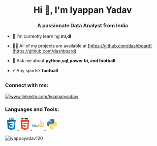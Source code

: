 <h1 align="center">Hi 👋, I'm Iyappan Yadav</h1>
<h3 align="center">A passionate Data Analyst from India</h3>

- 🌱 I’m currently learning **ml,dl**

- 👨‍💻 All of my projects are available at [https://github.com/dashboard](https://github.com/dashboard)

- 💬 Ask me about **python,sql,power bi, and football**

- ⚡ Any sports? **football**

<h3 align="left">Connect with me:</h3>
<p align="left">
<a href="https://linkedin.com/in/www.linkedin.com/iyappanyadav/" target="blank"><img align="center" src="https://raw.githubusercontent.com/rahuldkjain/github-profile-readme-generator/master/src/images/icons/Social/linked-in-alt.svg" alt="www.linkedin.com/iyappanyadav/" height="30" width="40" /></a>
</p>

<h3 align="left">Languages and Tools:</h3>
<p align="left"> <a href="https://www.w3schools.com/css/" target="_blank" rel="noreferrer"> <img src="https://raw.githubusercontent.com/devicons/devicon/master/icons/css3/css3-original-wordmark.svg" alt="css3" width="40" height="40"/> </a> <a href="https://www.w3.org/html/" target="_blank" rel="noreferrer"> <img src="https://raw.githubusercontent.com/devicons/devicon/master/icons/html5/html5-original-wordmark.svg" alt="html5" width="40" height="40"/> </a> <a href="https://www.mysql.com/" target="_blank" rel="noreferrer"> <img src="https://raw.githubusercontent.com/devicons/devicon/master/icons/mysql/mysql-original-wordmark.svg" alt="mysql" width="40" height="40"/> </a> <a href="https://www.python.org" target="_blank" rel="noreferrer"> <img src="https://raw.githubusercontent.com/devicons/devicon/master/icons/python/python-original.svg" alt="python" width="40" height="40"/> </a> </p>

<p><img align="center" src="https://github-readme-stats.vercel.app/api/top-langs?username=iyappayadav120&show_icons=true&locale=en&layout=compact" alt="iyappayadav120" /></p>
